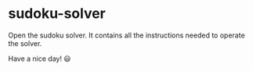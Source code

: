 # sudoku-solver
Open the sudoku solver. It contains all the instructions needed to operate the solver. 

Have a nice day! 😃
